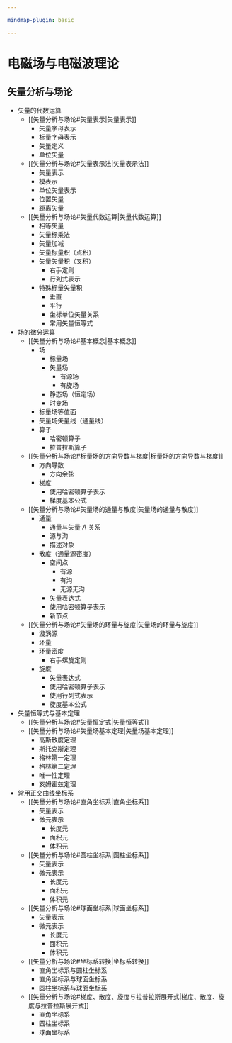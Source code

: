 ```yaml
---

mindmap-plugin: basic

---
```


# 电磁场与电磁波理论

## 矢量分析与场论
- 矢量的代数运算
	- [[矢量分析与场论#矢量表示|矢量表示]]
		- 矢量字母表示
		- 标量字母表示
		- 矢量定义
		- 单位矢量
	- [[矢量分析与场论#矢量表示法|矢量表示法]]
		- 矢量表示
		- 模表示
		- 单位矢量表示
		- 位置矢量
		- 距离矢量
	- [[矢量分析与场论#矢量代数运算|矢量代数运算]]
		- 相等矢量
		- 矢量标乘法
		- 矢量加减
		- 矢量标量积（点积）
		- 矢量矢量积（叉积）
			- 右手定则
			- 行列式表示
		- 特殊标量矢量积
			- 垂直
			- 平行
			- 坐标单位矢量关系
			- 常用矢量恒等式
- 场的微分运算
	- [[矢量分析与场论#基本概念|基本概念]]
		- 场
			- 标量场
			- 矢量场
				- 有源场
				- 有旋场
			- 静态场（恒定场）
			- 时变场
		- 标量场等值面
		- 矢量场矢量线（通量线）
		- 算子
			- 哈密顿算子
			- 拉普拉斯算子
	- [[矢量分析与场论#标量场的方向导数与梯度|标量场的方向导数与梯度]]
		- 方向导数
			- 方向余弦
		- 梯度
			- 使用哈密顿算子表示
			- 梯度基本公式
	- [[矢量分析与场论#矢量场的通量与散度|矢量场的通量与散度]]
		- 通量
			- 通量与矢量 $A$ 关系
			- 源与沟
			- 描述对象
		- 散度（通量源密度）
			- 空间点
				- 有源
				- 有沟
				- 无源无沟
			- 矢量表达式
			- 使用哈密顿算子表示
			- 新节点
	- [[矢量分析与场论#矢量场的环量与旋度|矢量场的环量与旋度]]
		- 漩涡源
		- 环量
		- 环量密度
			- 右手螺旋定则
		- 旋度
			- 矢量表达式
			- 使用哈密顿算子表示
			- 使用行列式表示
			- 旋度基本公式
- 矢量恒等式与基本定理
	- [[矢量分析与场论#矢量恒定式|矢量恒等式]]
	- [[矢量分析与场论#矢量场基本定理|矢量场基本定理]]
		- 高斯散度定理
		- 斯托克斯定理
		- 格林第一定理
		- 格林第二定理
		- 唯一性定理
		- 亥姆霍兹定理
- 常用正交曲线坐标系
	- [[矢量分析与场论#直角坐标系|直角坐标系]]
		- 矢量表示
		- 微元表示
			- 长度元
			- 面积元
			- 体积元
	- [[矢量分析与场论#圆柱坐标系|圆柱坐标系]]
		- 矢量表示
		- 微元表示
			- 长度元
			- 面积元
			- 体积元
	- [[矢量分析与场论#球面坐标系|球面坐标系]]
		- 矢量表示
		- 微元表示
			- 长度元
			- 面积元
			- 体积元
	- [[矢量分析与场论#坐标系转换|坐标系转换]]
		- 直角坐标系与圆柱坐标系
		- 直角坐标系与球面坐标系
		- 圆柱坐标系与球面坐标系
	- [[矢量分析与场论#梯度、散度、旋度与拉普拉斯展开式|梯度、散度、旋度与拉普拉斯展开式]]
		- 直角坐标系
		- 圆柱坐标系
		- 球面坐标系